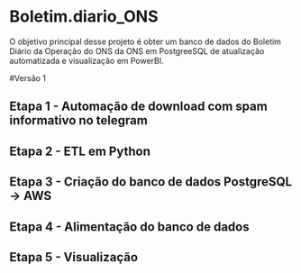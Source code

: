 # Boletim.diario_ONS


O objetivo principal desse projeto é obter um banco de dados do Boletim Diário da Operação do ONS da ONS em PostgreeSQL de atualização automatizada e visualização em PowerBI.


#Versão 1

## Etapa 1 - Automação de download com spam informativo no telegram

## Etapa 2 - ETL em Python

## Etapa 3 - Criação do banco de dados PostgreSQL -> AWS

## Etapa 4 - Alimentação do banco de dados

## Etapa 5 - Visualização


